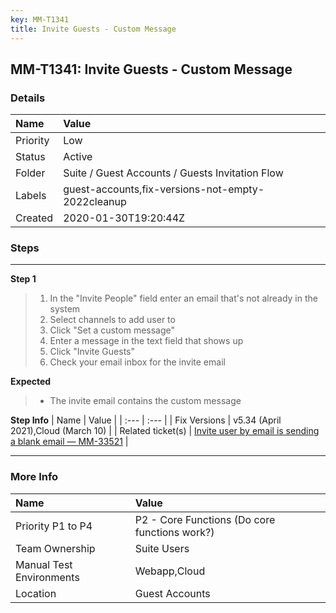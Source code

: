 ```yaml
---
key: MM-T1341
title: Invite Guests - Custom Message
---
```


## MM-T1341: Invite Guests - Custom Message

### Details

| Name     | Value                                             |
| :------- | :------------------------------------------------ |
| Priority | Low                                               |
| Status   | Active                                            |
| Folder   | Suite / Guest Accounts / Guests Invitation Flow   |
| Labels   | guest-accounts,fix-versions-not-empty-2022cleanup |
| Created  | 2020-01-30T19:20:44Z                              |

### Steps

<hr/>

**Step 1**

> <article><ol><li>In the "Invite People" field enter an email that's not already in the system</li><li>Select channels to add user to</li><li>Click "Set a custom message"</li><li>Enter a message in the text field that shows up</li><li>Click "Invite Guests"</li><li>Check your email inbox for the invite email</li></ol></article>

**Expected**

> <article><ul><li>The invite email contains the custom message</li></ul></article>

**Step Info**
| Name | Value |
| :--- | :--- |
| Fix Versions | v5.34 (April 2021),Cloud (March 10) |
| Related ticket(s) | <a href="https://mattermost.atlassian.net/browse/MM-33521">Invite user by email is sending a blank email — MM-33521</a> |

<hr/>

### More Info

| Name                     | Value                                         |
| :----------------------- | :-------------------------------------------- |
| Priority P1 to P4        | P2 - Core Functions (Do core functions work?) |
| Team Ownership           | Suite Users                                   |
| Manual Test Environments | Webapp,Cloud                                  |
| Location                 | Guest Accounts                                |
